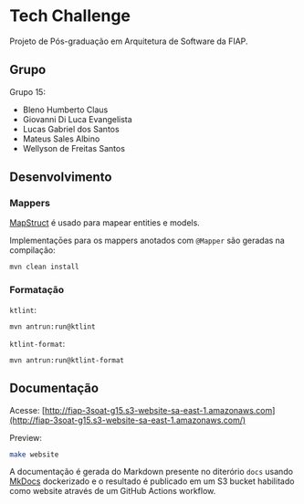 # Tech Challenge

Projeto de Pós-graduação em Arquitetura de Software da FIAP.

## Grupo

Grupo 15:

- Bleno Humberto Claus
- Giovanni Di Luca Evangelista
- Lucas Gabriel dos Santos
- Mateus Sales Albino
- Wellyson de Freitas Santos

## Desenvolvimento

### Mappers

[MapStruct](https://mapstruct.org) é usado para mapear entities e models.

Implementaçōes para os mappers anotados com `@Mapper` são geradas na compilação:

```
mvn clean install
```

### Formatação

`ktlint`:

```
mvn antrun:run@ktlint
```

`ktlint-format`:

```
mvn antrun:run@ktlint-format
```

## Documentação

Acesse: [http://fiap-3soat-g15.s3-website-sa-east-1.amazonaws.com](http://fiap-3soat-g15.s3-website-sa-east-1.amazonaws.com/)

Preview:

```bash
make website
```

A documentação é gerada do Markdown presente no diterório `docs` usando [MkDocs](https://www.mkdocs.org) dockerizado e o resultado é publicado em um S3 bucket habilitado como website através de um GitHub Actions workflow.
